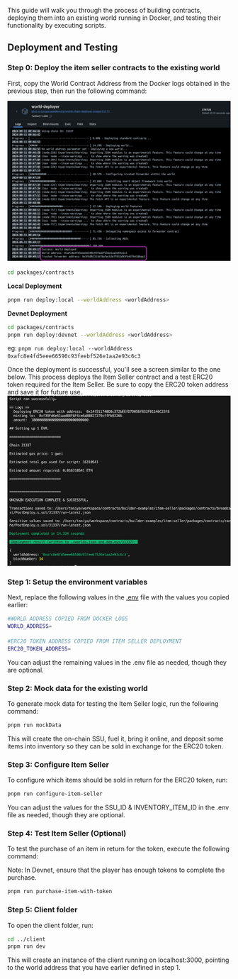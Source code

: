 This guide will walk you through the process of building contracts, deploying them into an existing world running in Docker, and testing their functionality by executing scripts.

## Deployment and Testing
### Step 0: Deploy the item seller contracts to the existing world 
First, copy the World Contract Address from the Docker logs obtained in the previous step, then run the following command:

![alt text](../docker_deployment.png)

```bash
cd packages/contracts
```

**Local Deployment**
```bash
pnpm run deploy:local --worldAddress <worldAddress> 
```

**Devnet Deployment**
```bash
cd packages/contracts
pnpm run deploy:devnet --worldAddress <worldAddress> 
```


eg: `pnpm run deploy:local --worldAddress 0xafc8e4fd5eee66590c93feebf526e1aa2e93c6c3`

Once the deployment is successful, you'll see a screen similar to the one below. This process deploys the Item Seller contract and a test ERC20 token required for the Item Seller. Be sure to copy the ERC20 token address and save it for future use.
![alt text](deployment.png)


### Step 1: Setup the environment variables 
Next, replace the following values in the [.env](./packages/contracts/.env) file with the values you copied earlier:

```bash
#WORLD ADDRESS COPIED FROM DOCKER LOGS
WORLD_ADDRESS=

#ERC20 TOKEN ADDRESS COPIED FROM ITEM SELLER DEPLOYMENT
ERC20_TOKEN_ADDRESS=
```

You can adjust the remaining values in the .env file as needed, though they are optional.


### Step 2: Mock data for the existing world 
To generate mock data for testing the Item Seller logic, run the following command:

```bash
pnpm run mockData
```
This will create the on-chain SSU, fuel it, bring it online, and deposit some items into inventory so they can be sold in exchange for the ERC20 token.

### Step 3: Configure Item Seller 
To configure which items should be sold in return for the ERC20 token, run:

```bash
pnpm run configure-item-seller
```

You can adjust the values for the SSU_ID & INVENTORY_ITEM_ID in the .env file as needed, though they are optional.

### Step 4: Test Item Seller (Optional)
To test the purchase of an item in return for the token, execute the following command:

Note: In Devnet, ensure that the player has enough tokens to complete the purchase.

```bash
pnpm run purchase-item-with-token
```



### Step 5: Client folder
To open the client folder, run:
```bash
cd ../client
pnpm run dev
```

This will create an instance of the client running on localhost:3000, pointing to the world address that you have earlier defined in step 1.







